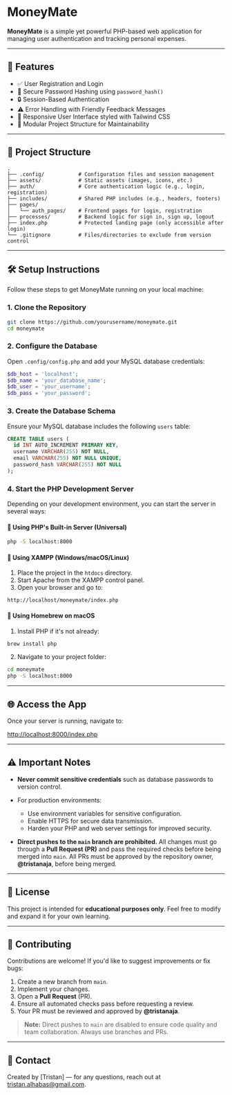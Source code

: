 # MoneyMate

**MoneyMate** is a simple yet powerful PHP-based web application for managing user authentication and tracking personal expenses.

---

## 🚀 Features

- ✅ User Registration and Login
- 🔐 Secure Password Hashing using `password_hash()`
- 🔒 Session-Based Authentication
- ⚠️ Error Handling with Friendly Feedback Messages
- 📱 Responsive User Interface styled with Tailwind CSS
- 🧩 Modular Project Structure for Maintainability

---

## 📁 Project Structure

```
.
├── .config/           # Configuration files and session management
├── assets/            # Static assets (images, icons, etc.)
├── auth/              # Core authentication logic (e.g., login, registration)
├── includes/          # Shared PHP includes (e.g., headers, footers)
├── pages/
│   └── auth_pages/    # Frontend pages for login, registration
├── processes/         # Backend logic for sign in, sign up, logout
├── index.php          # Protected landing page (only accessible after login)
└── .gitignore         # Files/directories to exclude from version control
```

---

## 🛠️ Setup Instructions

Follow these steps to get MoneyMate running on your local machine:

### 1. Clone the Repository

```bash
git clone https://github.com/yourusername/moneymate.git
cd moneymate
```

### 2. Configure the Database

Open `.config/config.php` and add your MySQL database credentials:

```php
$db_host = 'localhost';
$db_name = 'your_database_name';
$db_user = 'your_username';
$db_pass = 'your_password';
```

### 3. Create the Database Schema

Ensure your MySQL database includes the following `users` table:

```sql
CREATE TABLE users (
  id INT AUTO_INCREMENT PRIMARY KEY,
  username VARCHAR(255) NOT NULL,
  email VARCHAR(255) NOT NULL UNIQUE,
  password_hash VARCHAR(255) NOT NULL
);
```

### 4. Start the PHP Development Server

Depending on your development environment, you can start the server in several ways:

#### 🔹 Using PHP's Built-in Server (Universal)

```bash
php -S localhost:8000
```

#### 🔹 Using XAMPP (Windows/macOS/Linux)

1. Place the project in the `htdocs` directory.
2. Start Apache from the XAMPP control panel.
3. Open your browser and go to:

```
http://localhost/moneymate/index.php
```

#### 🔹 Using Homebrew on macOS

1. Install PHP if it's not already:

```bash
brew install php
```

2. Navigate to your project folder:

```bash
cd moneymate
php -S localhost:8000
```

---

## 🌐 Access the App

Once your server is running, navigate to:

[http://localhost:8000/index.php](http://localhost:8000/index.php)

---

## ⚠️ Important Notes

- **Never commit sensitive credentials** such as database passwords to version control.
- For production environments:

  - Use environment variables for sensitive configuration.
  - Enable HTTPS for secure data transmission.
  - Harden your PHP and web server settings for improved security.

- **Direct pushes to the `main` branch are prohibited.** All changes must go through a **Pull Request (PR)** and pass the required checks before being merged into `main`. All PRs must be approved by the repository owner, **@tristanaja**, before being merged.

---

## 📜 License

This project is intended for **educational purposes only**. Feel free to modify and expand it for your own learning.

---

## 🙌 Contributing

Contributions are welcome! If you'd like to suggest improvements or fix bugs:

1. Create a new branch from `main`.
2. Implement your changes.
3. Open a **Pull Request** (PR).
4. Ensure all automated checks pass before requesting a review.
5. Your PR must be reviewed and approved by **@tristanaja**.

> **Note:** Direct pushes to `main` are disabled to ensure code quality and team collaboration. Always use branches and PRs.

---

## 📧 Contact

Created by \[Tristan] — for any questions, reach out at [tristan.alhabas@gmail.com](mailto:tristan.alhabas@gmail.com).
